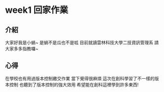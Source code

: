 # week1 回家作業

## 介紹

大家好我是小蝸~
是蝸不是瓜也不是呱
目前就讀雲林科技大學二技資訊管理系
請大家多多指教囉~

## 心得
在學校也有用過版本控制繳交作業
當下覺得很麻煩
這次在創科學習了不一樣的版本控制
也聽到了版本控制的強大效用
希望能在創科這裡學到許多東西!